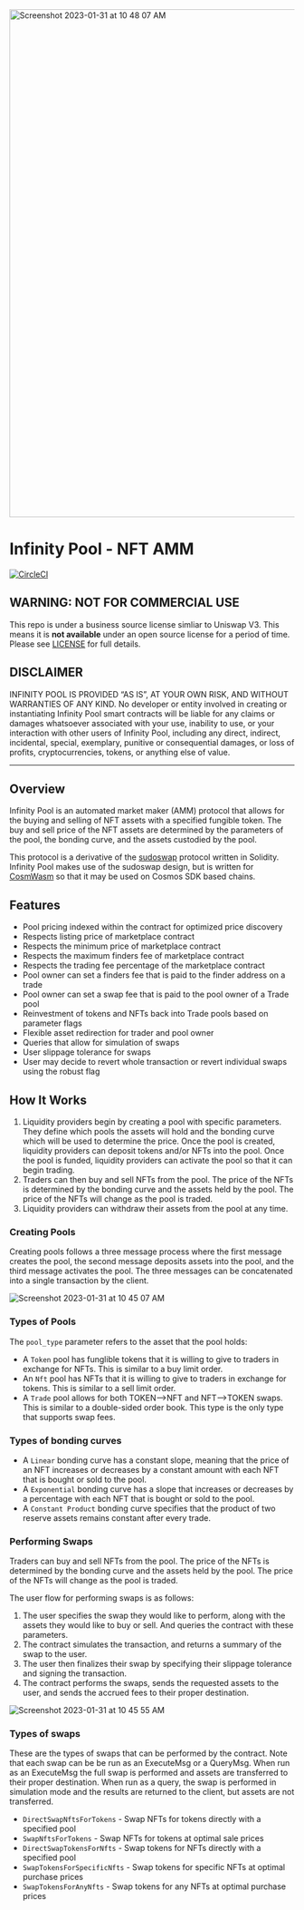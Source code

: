 <img width="896" alt="Screenshot 2023-01-31 at 10 48 07 AM" src="https://user-images.githubusercontent.com/6496257/215808478-7e9ef4f4-edaf-47d6-afc4-baadda383e59.png">

# Infinity Pool - NFT AMM

[![CircleCI](https://circleci.com/gh/tasiov/infinity-pool/tree/main.svg?style=svg)](https://circleci.com/gh/tasiov/infinity-pool/tree/main)

## WARNING: NOT FOR COMMERCIAL USE

This repo is under a business source license simliar to Uniswap V3. This means it is **not available** under an open source license for a period of time. Please see [LICENSE](LICENSE) for full details.

## DISCLAIMER

INFINITY POOL IS PROVIDED “AS IS”, AT YOUR OWN RISK, AND WITHOUT WARRANTIES OF ANY KIND. No developer or entity involved in creating or instantiating Infinity Pool smart contracts will be liable for any claims or damages whatsoever associated with your use, inability to use, or your interaction with other users of Infinity Pool, including any direct, indirect, incidental, special, exemplary, punitive or consequential damages, or loss of profits, cryptocurrencies, tokens, or anything else of value.

---

## Overview

Infinity Pool is an automated market maker (AMM) protocol that allows for the buying and selling of NFT assets with a specified fungible token. The buy and sell price of the NFT assets are determined by the parameters of the pool, the bonding curve, and the assets custodied by the pool.

This protocol is a derivative of the [sudoswap](https://github.com/sudoswap/lssvm) protocol written in Solidity. Infinity Pool makes use of the sudoswap design, but is written for [CosmWasm](https://github.com/CosmWasm/cosmwasm) so that it may be used on Cosmos SDK based chains.

## Features

- Pool pricing indexed within the contract for optimized price discovery
- Respects listing price of marketplace contract
- Respects the minimum price of marketplace contract
- Respects the maximum finders fee of marketplace contract
- Respects the trading fee percentage of the marketplace contract
- Pool owner can set a finders fee that is paid to the finder address on a trade
- Pool owner can set a swap fee that is paid to the pool owner of a Trade pool
- Reinvestment of tokens and NFTs back into Trade pools based on parameter flags
- Flexible asset redirection for trader and pool owner
- Queries that allow for simulation of swaps
- User slippage tolerance for swaps
- User may decide to revert whole transaction or revert individual swaps using the robust flag

## How It Works

1. Liquidity providers begin by creating a pool with specific parameters. They define which pools the assets will hold and the bonding curve which will be used to determine the price. Once the pool is created, liquidity providers can deposit tokens and/or NFTs into the pool. Once the pool is funded, liquidity providers can activate the pool so that it can begin trading.
2. Traders can then buy and sell NFTs from the pool. The price of the NFTs is determined by the bonding curve and the assets held by the pool. The price of the NFTs will change as the pool is traded.
3. Liquidity providers can withdraw their assets from the pool at any time.

### Creating Pools

Creating pools follows a three message process where the first message creates the pool, the second message deposits assets into the pool, and the third message activates the pool. The three messages can be concatenated into a single transaction by the client.

![Screenshot 2023-01-31 at 10 45 07 AM](https://user-images.githubusercontent.com/6496257/215807687-3dca764a-5178-4eb9-8503-7c360c5e0954.png)

### Types of Pools

The `pool_type` parameter refers to the asset that the pool holds:

- A `Token` pool has funglible tokens that it is willing to give to traders in exchange for NFTs. This is similar to a buy limit order.
- An `Nft` pool has NFTs that it is willing to give to traders in exchange for tokens. This is similar to a sell limit order.
- A `Trade` pool allows for both TOKEN-->NFT and NFT-->TOKEN swaps. This is similar to a double-sided order book. This type is the only type that supports swap fees.

### Types of bonding curves

- A `Linear` bonding curve has a constant slope, meaning that the price of an NFT increases or decreases by a constant amount with each NFT that is bought or sold to the pool.
- A `Exponential` bonding curve has a slope that increases or decreases by a percentage with each NFT that is bought or sold to the pool.
- A `Constant Product` bonding curve specifies that the product of two reserve assets remains constant after every trade.

### Performing Swaps

Traders can buy and sell NFTs from the pool. The price of the NFTs is determined by the bonding curve and the assets held by the pool. The price of the NFTs will change as the pool is traded.

The user flow for performing swaps is as follows:

1. The user specifies the swap they would like to perform, along with the assets they would like to buy or sell. And queries the contract with these parameters.
2. The contract simulates the transaction, and returns a summary of the swap to the user.
3. The user then finalizes their swap by specifying their slippage tolerance and signing the transaction.
4. The contract performs the swaps, sends the requested assets to the user, and sends the accrued fees to their proper destination.

![Screenshot 2023-01-31 at 10 45 55 AM](https://user-images.githubusercontent.com/6496257/215808047-0c848d90-539c-438f-a1cd-bcf396dafea6.png)

### Types of swaps

These are the types of swaps that can be performed by the contract. Note that each swap can be be run as an ExecuteMsg or a QueryMsg. When run as an ExecuteMsg the full swap is performed and assets are transferred to their proper destination. When run as a query, the swap is performed in simulation mode and the results are returned to the client, but assets are not transferred.

- `DirectSwapNftsForTokens` - Swap NFTs for tokens directly with a specified pool
- `SwapNftsForTokens` - Swap NFTs for tokens at optimal sale prices
- `DirectSwapTokensForNfts` - Swap tokens for NFTs directly with a specified pool
- `SwapTokensForSpecificNfts` - Swap tokens for specific NFTs at optimal purchase prices
- `SwapTokensForAnyNfts` - Swap tokens for any NFTs at optimal purchase prices
